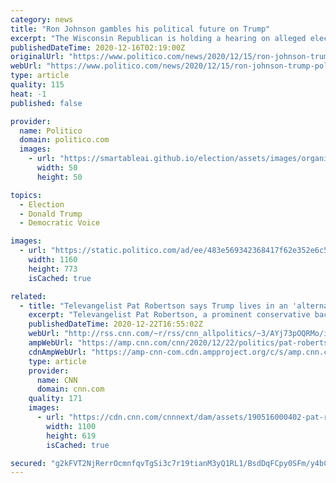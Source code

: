 ```yaml
---
category: news
title: "Ron Johnson gambles his political future on Trump"
excerpt: "The Wisconsin Republican is holding a hearing on alleged election “irregularities” even after Biden secured an Electoral College victory."
publishedDateTime: 2020-12-16T02:19:00Z
originalUrl: "https://www.politico.com/news/2020/12/15/ron-johnson-trump-political-future-445871"
webUrl: "https://www.politico.com/news/2020/12/15/ron-johnson-trump-political-future-445871"
type: article
quality: 115
heat: -1
published: false

provider:
  name: Politico
  domain: politico.com
  images:
    - url: "https://smartableai.github.io/election/assets/images/organizations/politico.com-50x50.jpg"
      width: 50
      height: 50

topics:
  - Election
  - Donald Trump
  - Democratic Voice

images:
  - url: "https://static.politico.com/ad/ee/483e569342368417f62e352e6c56/201215-ron-johnson-trump-ap-773.jpg"
    width: 1160
    height: 773
    isCached: true

related:
  - title: "Televangelist Pat Robertson says Trump lives in an 'alternate reality' and should move on from election loss"
    excerpt: "Televangelist Pat Robertson, a prominent conservative backer of Donald Trump, said Monday that the President is living in an \"alternate reality\" and should \"move on\" from his 2020 election loss.\n    \n"
    publishedDateTime: 2020-12-22T16:55:02Z
    webUrl: "http://rss.cnn.com/~r/rss/cnn_allpolitics/~3/AYj73pOQRMo/index.html"
    ampWebUrl: "https://amp.cnn.com/cnn/2020/12/22/politics/pat-robertson-trump-2020-election/index.html"
    cdnAmpWebUrl: "https://amp-cnn-com.cdn.ampproject.org/c/s/amp.cnn.com/cnn/2020/12/22/politics/pat-robertson-trump-2020-election/index.html"
    type: article
    provider:
      name: CNN
      domain: cnn.com
    quality: 171
    images:
      - url: "https://cdn.cnn.com/cnnnext/dam/assets/190516000402-pat-robertson-super-tease.jpg"
        width: 1100
        height: 619
        isCached: true

secured: "g2kFVT2NjRerrOcmnfqvTgSi3c7r19tianM3yQ1RL1/BsdDqFCpy0SFm/y4bCIV2iA2Hjs9AToTxhOMWIrK/Z0iGux4bd0qwhSCCmzTnsSCC0J9QLE/kAbfTfmdX/SL+Et2UPN2NdKT+6jMFT2OR4k1wyylvVsrocI9afg+jDvs+nMkgB2UZ8cfC5jUnPXnS83yQyf5g7ToYBoGEm57VG0a/1C41Gkq11dwaW4o+2JjsPR0eha8/a7mpTYLdLs+yLTAgf41BiFlLkpaprEiPMGvf644XrwyHC6I1BiGJ+KhavwLXvriixN7ToQonBaXS8yvaMRmPnF3K/LTr3FWPuktUPCntBDGJfWcoev78b0g=;n50HbgMDHZn1l1nkm9zHrw=="
---
```


